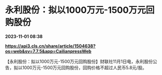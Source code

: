 # 永利股份：拟以1000万元-1500万元回购股份

**2023-11-01 08:38**

**https://api3.cls.cn/share/article/1504638?os=web&sv=7.7.5&app=CailianpressWeb**

【永利股份：拟以1000万元-1500万元回购股份】财联社11月1日电，永利股份公告，拟以1000万元-1500万元回购股份，回购价格不超过人民币5.8元/股。